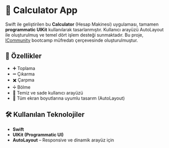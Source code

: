 # 🧮 Calculator App

Swift ile geliştirilen bu **Calculator** (Hesap Makinesi) uygulaması, tamamen **programmatic UIKit** kullanılarak tasarlanmıştır. Kullanıcı arayüzü AutoLayout ile oluşturulmuş ve temel dört işlem desteği sunmaktadır.
Bu proje, [ICommunity](https://github.com/icommunitycomtr) bootcamp müfredatı çerçevesinde oluşturulmuştur.

## 🚀 Özellikler

- ➕ Toplama
- ➖ Çıkarma
- ✖️ Çarpma
- ➗ Bölme
- 🧮 Temiz ve sade kullanıcı arayüzü
- 📱 Tüm ekran boyutlarına uyumlu tasarım (AutoLayout)

## 🛠 Kullanılan Teknolojiler

- **Swift**
- **UIKit (Programmatic UI)**
- **AutoLayout** – Responsive ve dinamik arayüz için

